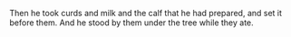 Then he took curds and milk and the calf that he had prepared, and set it before them. And he stood by them under the tree while they ate.
